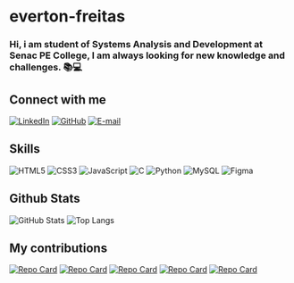 # everton-freitas
### Hi, i am student of Systems Analysis and Development at Senac PE College, I am always looking for new knowledge and challenges. 📚💻
## Connect with me
[![LinkedIn](https://img.shields.io/badge/LinkedIn-0077B5?style=for-the-badge&logo=linkedin&logoColor=white)](https://www.linkedin.com/in/everton-freitas-a54a45300/)
[![GitHub](https://img.shields.io/badge/GitHub-100000?style=for-the-badge&logo=github&logoColor=white)](https://github.com/everton-freitas)
[![E-mail](https://img.shields.io/badge/-Email-fff?style=for-the-badge&logo=microsoft-outlook&logoColor=007BFF)](mailto:evertonfreitas016@hotmail.com)
## Skills
![HTML5](https://img.shields.io/badge/HTML5-E34F26?style=for-the-badge&logo=html5&logoColor=white)
![CSS3](https://img.shields.io/badge/CSS3-1572B6?style=for-the-badge&logo=css3&logoColor=white)
![JavaScript](https://img.shields.io/badge/JavaScript-F7DF1E?style=for-the-badge&logo=javascript&logoColor=black)
![C](https://img.shields.io/badge/C-00599C?style=for-the-badge&logo=c&logoColor=white)
![Python](https://img.shields.io/badge/python-3670A0?style=for-the-badge&logo=python&logoColor=ffdd54)
![MySQL](https://img.shields.io/badge/MySQL-00000F?style=for-the-badge&logo=mysql&logoColor=white)
![Figma](https://img.shields.io/badge/Figma-696969?style=for-the-badge&logo=figma&logoColor=figma)
## Github Stats
![GitHub Stats](https://github-readme-stats.vercel.app/api?username=everton-freitas&theme=transparent&bg_color=000&border_color=30A3DC&show_icons=true&icon_color=30A3DC&title_color=E94D5F&text_color=FFF&hide_title=true)
![Top Langs](https://github-readme-stats-git-masterrstaa-rickstaa.vercel.app/api/top-langs/?username=everton-freitas&layout=compact&bg_color=000&border_color=30A3DC&title_color=E94D5F&text_color=FFF)


## My contributions
[![Repo Card](https://github-readme-stats.vercel.app/api/pin/?username=everton-freitas&repo=Sistema-bancario&bg_color=000&border_color=30A3DC&show_icons=true&icon_color=30A3DC&title_color=E94D5F&text_color=FFF)](https://github.com/everton-freitas/Sistema-bancario)
[![Repo Card](https://github-readme-stats.vercel.app/api/pin/?username=everton-freitas&repo=jogo-da-cobrinha&bg_color=000&border_color=30A3DC&show_icons=true&icon_color=30A3DC&title_color=E94D5F&text_color=FFF)](https://github.com/everton-freitas/jogo-da-cobrinha)
[![Repo Card](https://github-readme-stats.vercel.app/api/pin/?username=everton-freitas&repo=NimeFLix2&bg_color=000&border_color=30A3DC&show_icons=true&icon_color=30A3DC&title_color=E94D5F&text_color=FFF)](https://github.com/everton-freitas/NimeFlix2)
[![Repo Card](https://github-readme-stats.vercel.app/api/pin/?username=everton-freitas&repo=dio-lab-open-source&bg_color=000&border_color=30A3DC&show_icons=true&icon_color=30A3DC&title_color=E94D5F&text_color=FFF)](https://github.com/everton-freitas/dio-lab-open-source)
[![Repo Card](https://github-readme-stats.vercel.app/api/pin/?username=everton-freitas&repo=interface-do-instagram-black&bg_color=000&border_color=30A3DC&show_icons=true&icon_color=30A3DC&title_color=E94D5F&text_color=FFF)](https://github.com/everton-freitas/interface-do-instagran-black)

